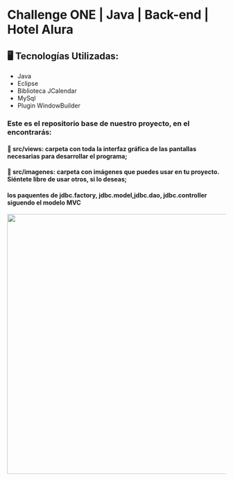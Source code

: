 # Challenge ONE | Java | Back-end | Hotel Alura

## 🖥️ Tecnologías Utilizadas:

- Java
- Eclipse
- Biblioteca JCalendar
- MySql
- Plugin WindowBuilder </br>

### Este es el repositorio base de nuestro proyecto, en el encontrarás:
#### 🔹 src/views: carpeta con toda la interfaz gráfica de las pantallas necesarias para desarrollar el programa;
#### 🔹 src/imagenes: carpeta con imágenes que puedes usar en tu proyecto. Siéntete libre de usar otros, si lo deseas;
####  los paquentes  de jdbc.factory, jdbc.model,jdbc.dao, jdbc.controller siguendo el modelo MVC

<p align="center" >
     <img width="600" heigth="600" src="https://drive.google.com/file/d/1G7YW3m5SsZ6AzY-X9kqXlXjxhTwPlEdI/view?usp=share_link">
</p>

